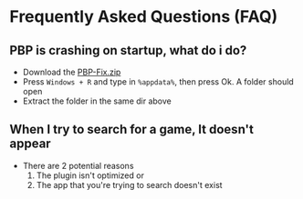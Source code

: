 <h1 class="title">Frequently Asked Questions (FAQ)</h1>

## PBP is crashing on startup, what do i do?

-   Download the [PBP-Fix.zip](https://cdn.discordapp.com/attachments/1048969274301096067/1049008024804671668/PBP-Fix.zip)
-   Press `Windows + R` and type in `%appdata%`, then press Ok. A folder should open
-   Extract the folder in the same dir above

## When I try to search for a game, It doesn't appear

-   There are 2 potential reasons
    1. The plugin isn't optimized or
    2. The app that you're trying to search doesn't exist
